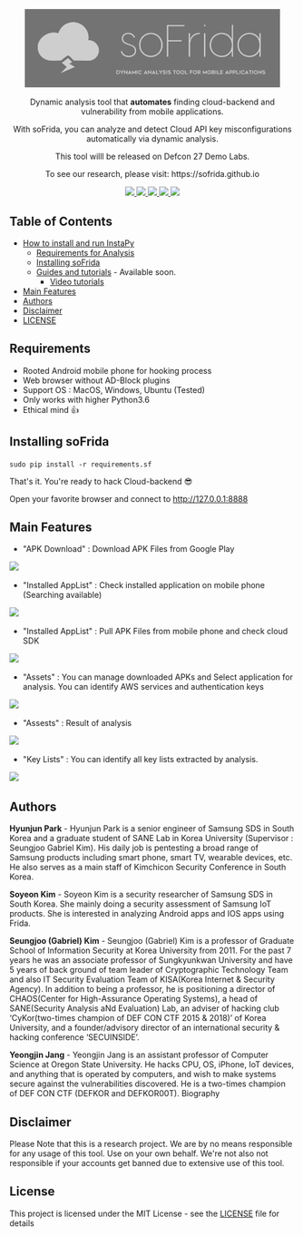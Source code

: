 
<p align="center">
  <img src="static/soFrida_Logo.png" width="450">
  <p align="center">Dynamic analysis tool that <b>automates</b> finding cloud-backend and vulnerability from mobile applications.<p>
 <p align="center"> With soFrida, you can analyze and detect Cloud API key misconfigurations automatically via dynamic analysis.<P>
<p align="center">This tool willl be released on Defcon 27 Demo Labs.<P>
<p align="center">To see our research, please visit: https://sofrida.github.io<P>


  <p align="center">
    <a href="LICENSE">
      <img src="https://img.shields.io/badge/license-GPLv3-blue.svg" />
    </a>
    <a href="https://frida.re">
    	<img src="https://img.shields.io/badge/Powered%20by-Frida-red" />
    </a>
    <a href="https://github.com/SeleniumHQ/selenium">
      <img src="https://img.shields.io/badge/built%20with-Selenium-yellow.svg" />
    </a>
    <a href="https://www.python.org/">
    	<img src="https://img.shields.io/badge/built%20with-Python3-red.svg" />
    </a>
    <a href="https://socket.io">
    	<img src="https://img.shields.io/badge/Logging%20with-socketio-orange.svg" />
    </a>
  </p>
</p>


## Table of Contents
- [How to install and run InstaPy](#installation)
  * [Requirements for Analysis](#requirements)
  * [Installing soFrida](#installation)
  * [Guides and tutorials](#guides) - Available soon.
    * [Video tutorials](#video-tutorials)
- [Main Features](#main-features)
- [Authors](#authors)
- [Disclaimer](#disclaimer)
- [LICENSE](#license)

## Requirements
* Rooted Android mobile phone for hooking process
* Web browser without AD-Block plugins
* Support OS : MacOS, Windows, Ubuntu (Tested)
* Only works with higher Python3.6
* Ethical mind 👍

## Installing soFrida
```sudo pip install -r requirements.sf```

That's it. You're ready to hack Cloud-backend 😎

Open your favorite browser and connect to http://127.0.0.1:8888

## Main Features
- "APK Download" : Download APK Files from Google Play
<img src = 'static/apk_download.png'>

- "Installed AppList" : Check installed application on mobile phone (Searching available)
<img src = 'static/installed_list.png'>

- "Installed AppList" : Pull APK Files from mobile phone and check cloud SDK
<img src = 'static/pull_from_mobile.png'>

- "Assets" : You can manage downloaded APKs and Select application for analysis. 
You can identify AWS services and authentication keys
<img src = 'static/select_apk_for_analysis.png'>

- "Assests" : Result of analysis
<img src = 'static/analyze.png'>

- "Key Lists" : You can identify all key lists extracted by analysis.
<img src = 'static/key_lists.png'>

## Authors
**Hyunjun Park** - Hyunjun Park is a senior engineer of Samsung SDS in South Korea and a graduate student of SANE Lab in Korea University (Supervisor : Seungjoo Gabriel Kim). His daily job is pentesting a broad range of Samsung products including smart phone, smart TV, wearable devices, etc. He also serves as a main staff of Kimchicon Security Conference in South Korea.

**Soyeon Kim** - Soyeon Kim is a security researcher of Samsung SDS in South Korea. She mainly doing a security assessment of Samsung IoT products. She is interested in analyzing Android apps and IOS apps using Frida.

**Seungjoo (Gabriel) Kim** - Seungjoo (Gabriel) Kim is a professor of Graduate School of Information Security at Korea University from 2011. For the past 7 years he was an associate professor of Sungkyunkwan University and have 5 years of back ground of team leader of Cryptographic Technology Team and also IT Security Evaluation Team of KISA(Korea Internet & Security Agency). In addition to being a professor, he is positioning a director of CHAOS(Center for High-Assurance Operating Systems), a head of SANE(Security Analysis aNd Evaluation) Lab, an adviser of hacking club ‘CyKor(two-times champion of DEF CON CTF 2015 & 2018)’ of Korea University, and a founder/advisory director of an international security & hacking conference ‘SECUINSIDE’. 

**Yeongjin Jang** - Yeongjin Jang is an assistant professor of Computer Science at Oregon State University. He hacks CPU, OS, iPhone, IoT devices, and anything that is operated by computers, and wish to make systems secure against the vulnerabilities discovered. He is a two-times champion of DEF CON CTF (DEFKOR and DEFKOR00T). Biography

## Disclaimer
Please Note that this is a research project. We are by no means responsible for any usage of this tool. Use on your own behalf. We're not also not responsible if your accounts get banned due to extensive use of this tool.


## License
This project is licensed under the MIT License - see the [LICENSE](LICENSE) file for details

